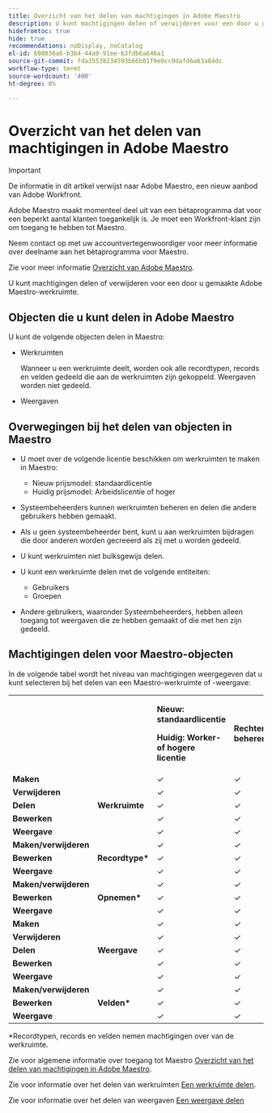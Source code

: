 ```yaml
---
title: Overzicht van het delen van machtigingen in Adobe Maestro
description: U kunt machtigingen delen of verwijderen voor een door u gemaakte Adobe Maestro-werkruimte.
hidefromtoc: true
hide: true
recommendations: noDisplay, noCatalog
el-id: 698036a6-b3b4-44a9-91ee-63fdb6a646a1
source-git-commit: fda35538234593b66b01f9e0cc0dafd6a63a84dc
workflow-type: tm+mt
source-wordcount: '400'
ht-degree: 0%

---
```


<!--update the metadata with real things when making this public; also update the description with something like this: Not all users in the organization have the same access and permissions to use Adobe Maestro. This article describes the levels of access that users could have to Adobe Maestro. -->

<!--over time, this article should look like this one does: https://eperienceleague.adobe.com/docs/workfront/using/basics/grant-request-object-permissions/sharing-permissions-on-objects-overview.html?lang=en-->

<!-- *********add to TOC****************-->

# Overzicht van het delen van machtigingen in Adobe Maestro

>[!IMPORTANT]
>
>De informatie in dit artikel verwijst naar Adobe Maestro, een nieuw aanbod van Adobe Workfront.
>
>Adobe Maestro maakt momenteel deel uit van een bètaprogramma dat voor een beperkt aantal klanten toegankelijk is. Je moet een Workfront-klant zijn om toegang te hebben tot Maestro.
>
>Neem contact op met uw accountvertegenwoordiger voor meer informatie over deelname aan het bètaprogramma voor Maestro.
>
>Zie voor meer informatie [Overzicht van Adobe Maestro](../maestro-overview.md).

U kunt machtigingen delen of verwijderen voor een door u gemaakte Adobe Maestro-werkruimte.

## Objecten die u kunt delen in Adobe Maestro

U kunt de volgende objecten delen in Maestro:

* Werkruimten

  Wanneer u een werkruimte deelt, worden ook alle recordtypen, records en velden gedeeld die aan de werkruimten zijn gekoppeld. Weergaven worden niet gedeeld.

* Weergaven

## Overwegingen bij het delen van objecten in Maestro

* U moet over de volgende licentie beschikken om werkruimten te maken in Maestro:

   * Nieuw prijsmodel: standaardlicentie
   * Huidig prijsmodel: Arbeidslicentie of hoger
* Systeembeheerders kunnen werkruimten beheren en delen die andere gebruikers hebben gemaakt.
* Als u geen systeembeheerder bent, kunt u aan werkruimten bijdragen die door anderen worden gecreeerd als zij met u worden gedeeld.
* U kunt werkruimten niet bulksgewijs delen.
* U kunt een werkruimte delen met de volgende entiteiten:
   * Gebruikers
   * Groepen
* Andere gebruikers, waaronder Systeembeheerders, hebben alleen toegang tot weergaven die ze hebben gemaakt of die met hen zijn gedeeld.

## Machtigingen delen voor Maestro-objecten

In de volgende tabel wordt het niveau van machtigingen weergegeven dat u kunt selecteren bij het delen van een Maestro-werkruimte of -weergave:

<table>
  <tr>


</td>
  </tr>
  <tr>
   <td>
   </td>
   <td>
   </td>
   <td><p><b>Nieuw: standaardlicentie</b></p> <p><b>Huidig: Worker- of hogere licentie</b></p></strong>
   </td>
   <td><strong>Rechten beheren</strong>
   </td>
   <td><strong>Contribute-machtigingen</strong>
   </td>
   <td><strong>Machtigingen weergeven</strong>
   </td>
  </tr>
  <tr>
   <td><strong>Maken</strong>
   </td>
   <td rowspan="5" ><strong>Werkruimte</strong>
   </td>
   <td>✓
   </td>
   <td>✓
   </td>
   <td>
   </td>
   <td>
   </td>
  </tr>
  <tr>
   <td><strong>Verwijderen</strong>
   </td>
   <td>✓
   </td>
   <td>✓
   </td>
   <td>
   </td>
   <td>
   </td>
  </tr>
  <tr>
   <td><strong>Delen</strong>
   </td>
   <td>✓
   </td>
   <td>✓
   </td>
   <td>
   </td>
   <td>
   </td>
  </tr>
  <tr>
   <td><strong>Bewerken</strong>
   </td>
   <td>✓
   </td>
   <td>✓
   </td>
   <td>
   </td>
   <td>
   </td>
  </tr>
  <tr>
   <td><strong>Weergave</strong>
   </td>
   <td>✓
   </td>
   <td>✓
   </td>
   <td>✓
   </td>
   <td>✓
   </td>
  </tr>
  <tr>
   <td><strong>Maken/verwijderen</strong>
   </td>
   <td rowspan="3" ><strong>Recordtype*</strong>
   </td>
   <td>✓
   </td>
   <td>✓
   </td>
   <td>
   </td>
   <td>
   </td>
  </tr>
  <tr>
   <td><strong>Bewerken</strong>
   </td>
   <td>✓
   </td>
   <td>✓
   </td>
   <td>
   </td>
   <td>
   </td>
  </tr>
  <tr>
   <td><strong>Weergave</strong>
   </td>
   <td>✓
   </td>
   <td>✓
   </td>
   <td>✓
   </td>
   <td>✓
   </td>
  </tr>
  <tr>
   <td><strong>Maken/verwijderen</strong>
   </td>
   <td rowspan="3" ><strong>Opnemen*</strong>
   </td>
   <td>✓
   </td>
   <td>✓
   </td>
   <td>✓
   </td>
   <td>
   </td>
  </tr>
  <tr>
   <td><strong>Bewerken</strong>
   </td>
   <td>✓
   </td>
   <td>✓
   </td>
   <td>✓
   </td>
   <td>
   </td>
  </tr>
  <tr>
   <td><strong>Weergave</strong>
   </td>
   <td>✓
   </td>
   <td>✓
   </td>
   <td>✓
   </td>
   <td>✓
   </td>
  </tr>
  <tr>
   <tr>
   <td><strong>Maken</strong>
   </td>
   <td rowspan="5" ><strong>Weergave</strong>
   </td>
   <td>✓
   </td>
   <td>✓
   </td>
   <td>
   </td>
   <td>
   </td>
  </tr>
  <tr>
   <td><strong>Verwijderen</strong>
   </td>
   <td>✓
   </td>
   <td>✓
   </td>
   <td>
   </td>
   <td>
   </td>
  </tr>
  <tr>
   <td><strong>Delen</strong>
   </td>
   <td>✓
   </td>
   <td>✓
   </td>
   <td>
   </td>
   <td>
   </td>
  </tr>
  <tr>
   <td><strong>Bewerken</strong>
   </td>
   <td>✓
   </td>
   <td>✓
   </td>
   <td>
   </td>
   <td>
   </td>
  </tr>
  <tr>
   <td><strong>Weergave</strong>
   </td>
   <td>✓
   </td>
   <td>✓
   </td>
   <td>
   </td>
   <td>✓
   </td>
  </tr>

<tr>
   <td><strong>Maken/verwijderen</strong>
   </td>
   <td rowspan="3" ><strong>Velden*</strong>
   </td>
   <td>✓
   </td>
   <td>✓
   </td>
   <td>✓
   </td>
   <td>
   </td>
  </tr>
  <tr>
   <td><strong>Bewerken</strong>
   </td>
   <td>✓
   </td>
   <td>✓
   </td>
   <td>
   </td>
   <td>
   </td>
  </tr>
  <tr>
   <td><strong>Weergave</strong>
   </td>
   <td>✓
   </td>
   <td>✓
   </td>
   <td>✓
   </td>
   <td>✓
   </td>
  </tr>



</table>

*Recordtypen, records en velden nemen machtigingen over van de werkruimte.

Zie voor algemene informatie over toegang tot Maestro [Overzicht van het delen van machtigingen in Adobe Maestro](../access/sharing-permissions-overview.md).

Zie voor informatie over het delen van werkruimten [Een werkruimte delen](/help/quicksilver/maestro/access/share-workspaces.md).

Zie voor informatie over het delen van weergaven [Een weergave delen](/help/quicksilver/maestro/access/share-views.md)

